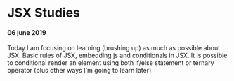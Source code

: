 # JSX Studies

#### 06 june 2019

Today I am focusing on learning (brushing up) as much as possible about JSX.
Basic rules of JSX, embedding js and conditionals in JSX.
It is possible to conditional render an element using both if/else statement or ternary operator (plus other ways I'm going to learn later).


